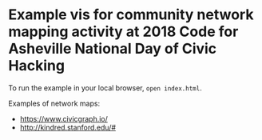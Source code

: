# Example vis for community network mapping activity at 2018 Code for Asheville National Day of Civic Hacking

To run the example in your local browser, `open index.html`.

Examples of network maps:
* https://www.civicgraph.io/
* http://kindred.stanford.edu/#
